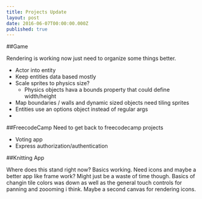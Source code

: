 ```yaml
---
title: Projects Update
layout: post
date: 2016-06-07T00:00:00.000Z
published: true
---
```


##Game

Rendering is working now just need to organize some things better.

- Actor into entity
- Keep entities data based mostly
- Scale sprites to physics size?
	- Physics objects hava a bounds property that could define width/height
- Map boundaries / walls and dynamic sized objects need tiling sprites
- Entities use an options object instead of regular args
-  

##FreecodeCamp
Need to get back to freecodecamp projects

- Voting app
- Express authorization/authentication

##Knitting App

Where does this stand right now? Basics working. Need icons and maybe a better app like frame work? Might just be a waste of time though. Basics of changin tile colors was down as well as the general touch controls for panning and zoooming i think. Maybe a second canvas for rendering icons. 
